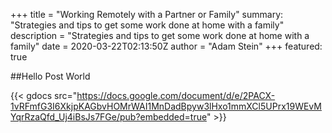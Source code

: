 +++
title = "Working Remotely with a Partner or Family"
summary: "Strategies and tips to get some work done at home with a family"
description = "Strategies and tips to get some work done at home with a family"
date = 2020-03-22T02:13:50Z
author = "Adam Stein"
+++
featured: true

##Hello Post World

{{< gdocs src="https://docs.google.com/document/d/e/2PACX-1vRFmfG3I6XkjpKAGbvHOMrWAI1MnDadBpyw3lHxo1mmXCl5UPrx19WEvMYqrRzaQfd_Uj4iBsJs7FGe/pub?embedded=true" >}}

